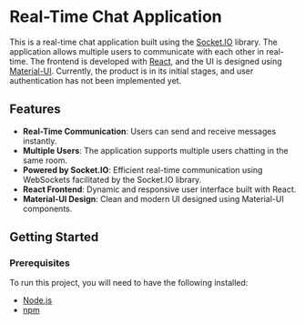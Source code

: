 # Real-Time Chat Application

This is a real-time chat application built using the [Socket.IO](https://socket.io/) library. The application allows multiple users to communicate with each other in real-time. The frontend is developed with [React](https://reactjs.org/), and the UI is designed using [Material-UI](https://mui.com/). Currently, the product is in its initial stages, and user authentication has not been implemented yet.

## Features

- **Real-Time Communication**: Users can send and receive messages instantly.
- **Multiple Users**: The application supports multiple users chatting in the same room.
- **Powered by Socket.IO**: Efficient real-time communication using WebSockets facilitated by the Socket.IO library.
- **React Frontend**: Dynamic and responsive user interface built with React.
- **Material-UI Design**: Clean and modern UI designed using Material-UI components.

## Getting Started

### Prerequisites

To run this project, you will need to have the following installed:

- [Node.js](https://nodejs.org/)
- [npm](https://www.npmjs.com/)
